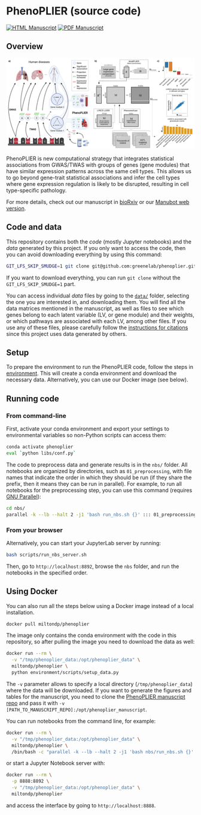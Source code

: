 # PhenoPLIER (source code)

<!--
Unit tests are disabled for now
[![Code tests](https://github.com/greenelab/phenoplier/workflows/tests/badge.svg)](https://github.com/greenelab/phenoplier/actions/workflows/pytest.yaml)
-->
[![HTML Manuscript](https://img.shields.io/badge/manuscript-HTML-blue.svg)](https://greenelab.github.io/phenoplier_manuscript/)
[![PDF Manuscript](https://img.shields.io/badge/manuscript-PDF-blue.svg)](https://greenelab.github.io/phenoplier_manuscript/manuscript.pdf)

## Overview

![](images/phenoplier_overview.png)

PhenoPLIER is new computational strategy that integrates statistical associations from GWAS/TWAS with groups of genes (gene modules) that have similar expression patterns across the same cell types.
This allows us to go beyond gene-trait statistical associations and infer the cell types where gene expression regulation is likely to be disrupted, resulting in cell type-specific pathology.

For more details, check out our manuscript in [bioRxiv](https://doi.org/10.1101/2021.07.05.450786) or our [Manubot web version](https://greenelab.github.io/phenoplier_manuscript/).

## Code and data

This repository contains both the *code* (mostly Jupyter notebooks) and the *data* generated by this project.
If you only want to access the code, then you can avoid downloading everything by using this command:
```bash
GIT_LFS_SKIP_SMUDGE=1 git clone git@github.com:greenelab/phenoplier.git
```

If you want to download everything, you can run `git clone` without the `GIT_LFS_SKIP_SMUDGE=1` part.

You can access individual *data* files by going to the [`data/`](data/) folder, selecting the one you are interested in, and downloading them.
You will find all the data matrices mentioned in the manuscript, as well as files to see which genes belong to each latent variable (LV, or gene module) and their weights, or which pathways are associated with each LV, among other files.
If you use any of these files, please carefully follow the [instructions for citations](data/) since this project uses data generated by others.

## Setup

To prepare the environment to run the PhenoPLIER code, follow the steps in
[environment](environment/). This will create a conda environment and download
the necessary data. Alternatively, you can use our Docker image (see below).

## Running code

### From command-line

First, activate your conda environment and export your settings to environmental variables so non-Python scripts can access them:
```bash
conda activate phenoplier
eval `python libs/conf.py`
```

The code to preprocess data and generate results is in the `nbs/` folder. All
notebooks are organized by directories, such as `01_preprocessing`, with file
names that indicate the order in which they should be run (if they share the prefix, then it
means they can be run in parallel). For example, to run
all notebooks for the preprocessing step, you can use this command (requires
[GNU Parallel](https://www.gnu.org/software/parallel/)):

```bash
cd nbs/
parallel -k --lb --halt 2 -j1 'bash run_nbs.sh {}' ::: 01_preprocessing/*.ipynb
```

<!--
Or if you want to run all the analyses at once, you can use:

```bash
shopt -s globstar
parallel -k --lb --halt 2 -j1 'bash run_nbs.sh {}' ::: nbs/{,**/}*.ipynb
```
-->

### From your browser

Alternatively, you can start your JupyterLab server by running:

```bash
bash scripts/run_nbs_server.sh
```

Then, go to `http://localhost:8892`, browse the `nbs` folder, and run the
notebooks in the specified order.

## Using Docker

You can also run all the steps below using a Docker image instead of a local installation.

```bash
docker pull miltondp/phenoplier
```

The image only contains the conda environment with the code in this repository, so after pulling the image you need to download the data as well:

```bash
docker run --rm \
  -v "/tmp/phenoplier_data:/opt/phenoplier_data" \
  miltondp/phenoplier \
  python environment/scripts/setup_data.py
```

The `-v` parameter allows to specify a local directory (`/tmp/phenoplier_data`) where the data will be downloaded.
If you want to generate the figures and tables for the manuscript, you need to clone the [PhenoPLIER manuscript repo](https://github.com/greenelab/phenoplier_manuscript) and pass it with `-v [PATH_TO_MANUSCRIPT_REPO]:/opt/phenoplier_manuscript`.

You can run notebooks from the command line, for example:

```bash
docker run --rm \
  -v "/tmp/phenoplier_data:/opt/phenoplier_data" \
  miltondp/phenoplier \
  /bin/bash -c "parallel -k --lb --halt 2 -j1 'bash nbs/run_nbs.sh {}' ::: nbs/01_preprocessing/*.ipynb"
```

or start a Jupyter Notebook server with:

```bash
docker run --rm \
  -p 8888:8892 \
  -v "/tmp/phenoplier_data:/opt/phenoplier_data" \
  miltondp/phenoplier
```

and access the interface by going to `http://localhost:8888`.
